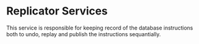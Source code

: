 # Replicator Services

This service is responsible for keeping record of the database instructions both to undo, replay and publish the instructions sequantially.


